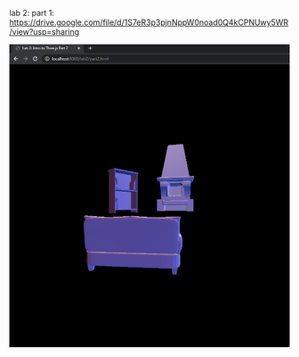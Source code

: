 lab 2:
 part 1: https://drive.google.com/file/d/1S7eR3p3pjnNppW0noad0Q4kCPNUwy5WR/view?usp=sharing

 ![](images/lab2_part2_screenshot.png)
